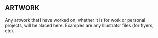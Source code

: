 ## ARTWORK
Any artwork that I have worked on, whether it is for work or personal projects, will be placed here. Examples are any Illustrator files (for flyers, etc).
